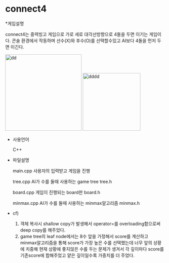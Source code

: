# connect4


*게임설명

  connect4는 중력빙고 게임으로 가로 세로 대각선방향으로 4돌을 두면 이기는 게임이다.
  콘솔 환경에서 작동하며 선수(X)와 후수(O)를 선택할수있고 AI보다 4돌을 먼저 두면 이긴다.

<div>
<img width="241" alt="dd" src="https://user-images.githubusercontent.com/41245313/92613255-b96c1900-f2f5-11ea-9ba0-ccf70939dee7.png">
<img width="182" alt="dddd" src="https://user-images.githubusercontent.com/41245313/92613265-bcffa000-f2f5-11ea-818b-5cd49c4e803a.png">
</div>

* 사용언어 

  C++

* 파일설명

  main.cpp  사용자의 입력받고 게임을 진행

  tree.cpp  AI가 수를 둘때 사용하는 game tree 
  tree.h 

  board.cpp  게임이 진행되는 board판
  board.h

  minmax.cpp  AI가 수를 둘때 사용하는 minmax알고리즘 
  minmax.h

* cf) 
  1. 객체 복사시 shallow copy가 발생해서 operator=를 overloading함으로써 deep copy를 해주었다.
  2. game tree의 leaf node에서는 8수 앞을 가정해서 score를 계산하고 minmax알고리즘을 통해 score가
  가장 높은 수를 선택했는데 너무 앞의 상황에 치중해 현재 상황에 좋지않은 수를 두는 문제가 생겨서 
  각 깊이마다 score를 기존score에 합해주었고 얕은 깊이일수록 가중치를 더 주었다.



